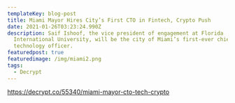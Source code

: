 ```yaml
---
templateKey: blog-post
title: Miami Mayor Hires City’s First CTO in Fintech, Crypto Push
date: 2021-01-26T03:23:24.990Z
description: Saif Ishoof, the vice president of engagement at Florida
  International University, will be the city of Miami’s first-ever chief
  technology officer.
featuredpost: true
featuredimage: /img/miami2.png
tags:
  - Decrypt
---
```

https://decrypt.co/55340/miami-mayor-cto-tech-crypto
